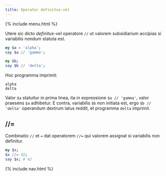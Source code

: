 ```yaml
---
title: Operator definitus-vel
---
```


{% include menu.html %}

Utere sic dicto _definitus-vel_ operatore `//` ut valorem subsidiarium accipias si variabilis nondum statuta est.

```raku
my $a = 'alpha';
say $a // 'gamma';

my $b;
say $b // 'delta';
```

Hoc programma imprimit:

```
alpha
delta
```

Valor `$a` statuitur in prima linea, ita in expressione `$a // 'gamma'`, valor praesens `$a` adhibetur. E contra, variabilis `$b` non initiata est, ergo `$b // 'delta'` operandum dextrum latus reddit, et programma `delta` imprimit.

## //=

Combinatio `//` et `=` dat operatorem `//=` qui valorem assignat si variabilis non definitur.

```raku
my $x;
$x //= 42;
say $x; # 42
```

{% include nav.html %}